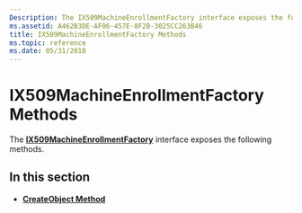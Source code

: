 ```yaml
---
Description: The IX509MachineEnrollmentFactory interface exposes the following methods.
ms.assetid: A462B3DE-AF06-457E-8F2B-3025CC263B46
title: IX509MachineEnrollmentFactory Methods
ms.topic: reference
ms.date: 05/31/2018
---
```


# IX509MachineEnrollmentFactory Methods

The [**IX509MachineEnrollmentFactory**](/windows/desktop/api/Certenroll/nn-certenroll-ix509machineenrollmentfactory) interface exposes the following methods.

## In this section

-   [**CreateObject Method**](/windows/desktop/api/Certenroll/nf-certenroll-ix509machineenrollmentfactory-createobject)

 

 



